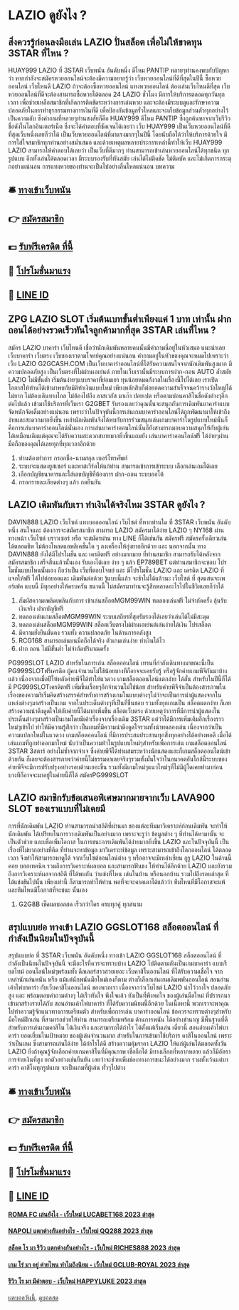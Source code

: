 # LAZIO ดูยังไง ?
## สิ่งควรรู้ก่อนลงมือเล่น LAZIO ปั่นสล็อต เพื่อไม่ให้ขาดทุน 3STAR ที่ไหน ?
HUAY999 LAZIO ที่ 3STAR เว็บพนัน อันดับหนึ่ง ดีไหม PANTIP หลายๆท่านคงพบกับปัญหาว่า หากกำลังจะสมัครหวยออนไลน์จะต้องมีความอยากรู้ว่า เว็บหวยออนไลน์ที่ดีที่สุดในปีนี้ ซื้อหวยออนไลน์ เว็บไหนดี LAZIO ถ้าจะต้องซื้อหวยออนไลน์ แทงหวยออนไลน์ ต้องเล่นเว็บไหนดีที่สุด เว็บหวยออนไลน์ที่ดีจะต้องสามารถซื้อหวยได้ตลอด 24 LAZIO ชั่วโมง มีการให้บริการตลอดทุกวันทุกเวลา เพื่อช่วยเหลือสมาชิกที่เกิดการติดขัดระหว่างการเล่นหวย และจะต้องมีระบบดูและรักษาความปลอดภัยในการทำธุรกรรมทางการเงินที่ดี เพื่อป้องกันข้อมูลรั่วไหลและจะเก็บข้อมูลส่วนตัวทุกอย่างไว้เป็นความลับ ซึ่งคำถามที่หลายๆท่านสงสัยก็คือ HUAY999 ดีไหม PANTIP ซึ่งถูกค้นหาจากเว็บรีวิวชื่อดังในโลกอินเตอร์เน็ต ซึ่งจะได้คำตอบที่ชัดเจนได้เลยว่า เว็บ HUAY999 เป็นเว็บหวยออนไลน์ที่ดีที่สุดเว็บหนึ่งเลยก็ว่าได้ เป็นเว็บหวยออนไลน์ที่มาแรงมากๆในปีนี้ โดยนับถือได้ว่าให้บริการด้วยใจ มีการใส่ใจสมาชิกทุกท่านอย่างสม่ำเสมอ และด้วยเหตุผลหลายประการเหล่านี้ทำให้เว็บ HUAY999 LAZIO สามารถให้คำตอบได้เลยว่า เป็นเว็บที่ดีมากๆ ท่านสามารถเข้าเล่นหวยออนไลน์ได้ทุกชนิด ทุกรูปแบบ อีกทั้งเล่นได้ตลอดเวลา มีระบบรองรับที่ทันสมัย เล่นได้ไม่ติดชัด ไม่ติดบัค และไม่เกิดการกระตุกอย่างแน่นอน การแทงหวยของท่านจะเป็นไปอย่างลื่นไหลแน่นอน
บทความ

## 🛎 [ทางเข้าเว็บพนัน](https://bit.ly/3SdLNi2)
## 👉 [สมัครสมาชิก](https://bit.ly/3SdLNi2)
## 💵 [รับฟรีเครดิต ที่นี้](https://bit.ly/3dyRKHj)
## 👑 [โปรโมชั่นมาแรง](https://bit.ly/3dyRKHj)
## 📱 [LINE ID](https://bit.ly/3dyRKHj)

## ZPG LAZIO SLOT เริ่มต้นเบทขั้นต่ำเพียงแค่ 1 บาท เท่านั้น ฝากถอนได้อย่างรวดเร็วทันใจลูกค้ามากที่สุด 3STAR เล่นที่ไหน ?
สมัคร LAZIO บาคาร่า เว็บไหนดี เชื่อว่านักเดิมพันหลายคนนั้นมีคำถามนี่อยู่ในหัวเสมอ แนะนำเลย เว็บบาคาร่า เว็บตรง เว็บของเราตามโจทย์คุณอย่างแน่นอน คำถามอยู่ในหัวของคุณจะหมดไปเพราะว่าเว็บ LAZIO G2GCASH.COM เป็นเว็บบาคาร่าออนไลน์ที่ได้รับความสนใจจากนักเดิมพันสูงมาก มีความปลอดภัยสูง เป็นเว็บตรงที่ไม่ผ่านเอเย่นต์ ภายในเว็บเรานั้นมีระบบการฝาก-ถอน AUTO ล้ำสมัย LAZIO ไม่มีขั้นต่ำ เริ่มต้นง่ายๆแบบราคาที่ย่อมเยา ทุนน้อยหมดกังวลในเรื่องนี้ไปได้เลย เราเปิดโอกาสให้ท่านได้เข้ามาพบกับมิติทำเงินแบบใหม่ เพียงหลักสิบก็ต่อยอดความสำเร็จจนคว้ารางวัลใหญ่ได้ไม่ยาก ไม่ต้องเดินทางไกล ไม่ต้องไปถึง ลาสเวกัส มาเก๊า ปอยเปต หรือตามบ่อนคาสิโนชื่อดังต่างๆอีกต่อไปแล้ว เข้ามาใช้บริการที่เว็บเรา G2GBET รับรองเลยว่าคุณนั้นจะสนุกกับการเดิมพันบาคาร่าแบบจัดหนักจัดเต็มอย่างแน่นอน เพราะว่าในปัจจุบันนี้การเล่นเกมบาคาร่าออนไลน์ได้ถูกพัฒนามาให้เข้าถึงง่ายและสะดวกมากยิ่งขึ้น เหล่านักเดิมพันจึงได้พบกับการร่วมสนุกเล่นเกมบาคาร่าในรูปแบบใหม่นั่นก็คือการเล่นบาคาร่าออนไลน์นั่นเอง การเล่นบาคาร่าออนไลน์นั้นก็ยังสามารถมอบความสนุกให้กับผู้เล่นได้เหมือนเดิมแต่คุณจะได้รับความสะดวกสบายมากยิ่งขึ้นแถมยัง เล่นบาคาร่าออนไลน์ฟรี ได้ง่ายๆผ่านมือถือของคุณได้เลยทุกที่ทุกเวลาอีกด้วย
1. ท่านต้องทำการ กรอกชื่อ-นามสกุล เบอร์โทรศัพท์
2. ระบบจะแสดงยูสเซอร์ และพาสเวิร์ดให้แก่ท่าน สามารถเข้าการเข้าระบบ เลือกเล่นเกมได้เลย
3. เลือกบัญชีธนาคารและใส่เลขบัญชีที่ต้องการ ฝาก-ถอน ระบบออโต้
4. กรอกรายละเอียดต่างๆ แล้ว กดยืนยัน

## LAZIO เดิมพันกับเรา ทำเงินได้จริงไหม 3STAR ดูยังไง ?
DAVIN888 LAZIO เว็บไซต์ แทงบอลออนไลน์ เว็บไซต์ ที่หากท่านใด ที่ 3STAR เว็บพนัน อันดับหนึ่ง สนใจและ ต้องการจะสมัครสมาชิก สามารถ LAZIO สมัครมาได้ง่าย LAZIO ๆ NY168 ผ่านทางหน้า เว็บไซต์ บราวเซอร์ หรือ จะสมัครผ่าน ทาง LINE ก็ได้เช่นกัน สมัครฟรี สมัครครั้งเดียวเล่นได้ตลอดชีพ ไม่ต้องโหลดแอพลิเคชั่นใด ๆ ลงเครื่องให้ยุ่งยากอีกด้วย และ นอกจากนั้น ทาง DAVIN888 ยังได้มีโปรโมชั่น และ เครดิตฟรี อย่างมากมาย ที่ท่านสมาชิก สามารถรับได้หลังจากสมัครสมาชิก เสร็จสิ้นแล้วนั้นเอง รับเองได้เลย ง่าย ๆ แล้ว EP789BET แต่ท่านสมาชิกจะชอบ โปรโมชั่นแบบไหนนั้นเอง ถือว่าเป็น เว็บที่ตอบโจทย์ และ มีโปรโมชั่น LAZIO และ เครดิต LAZIO ที่แจกให้ฟรี ได้ไปต่อยอดและ เดิมพันต่อด้วย รู้แบบนี้แล้ว จะช้าไม่ได้แล้วนะ เว็บไซต์ ที่ สุดแสนจะเพอร์เฟค แบบนี้ มีทุกอย่างให้ครบครัน ขนาดนี้ ไม่สมัครมาท่านจะรู้สึกพลาดอะไรไปในชีวิตเลยก็ว่าได้
1. สัมผัสความเพลิดเพลินกับการ เข้าเล่นสล็อตMGM99WIN ทดลองเล่นฟรี ไม่จำกัดครั้ง ลุ้นรับเงินจริง ฝากบัญชีฟรี
2. ทดลองเล่นเกมสล็อตMGM99WIN ระบบเสถียรที่สุดรับรองได้เลยว่าเล่นได้ไม่มีสะดุด
3. ทดลองเล่นสล็อตMGM99WIN สล็อตเว็บตรงไม่ผ่านเอเย่นต์เล่นง่ายได้เงิน โปรสล็อต
4. มีความยั่งยืนมั่นคง รวมทั้ง ความปลอดภัย ในด้านการคลังสูง
5. RCG168 สามารถเล่นบนมือถือได้จริง ตัวเกมเล่นง่าย ทำเงินได้ไว
6. ฝาก ถอน ไม่มีขั้นต่ำ ไม่จำกัดปริมาณครั้ง

PG999SLOT LAZIO สำหรับในการเล่น สล็อตออนไลน์ เทรนที่กำลังเดินทางมาขณะนี้เป็น PG999SLOTฟรีเครดิต ผู้คนจำนวนไม่ใช้น้อยบางทีก็อาจจะเคยรับรู้ หรือรู้จักค่ายเกมพีจีกันมาบ้างแล้ว เนื่องจากเมื่อปีให้หลังค่ายพีจีได้ทำให้แวดวง เกมสล็อตออนไลน์แตกง่าย ได้สั่น สำหรับในปีนี้ก็ได้มี PG999SLOTเครดิตฟรี เพิ่มขึ้นเรื่อยๆอีกจำนวนไม่ใช่น้อย สำหรับค่ายพีจีจำเป็นต้องสารภาพในเรื่องของความริเริ่มคิดสร้างสรรค์สำหรับการสร้างเกมในแบบต่างๆไม่ว่าจะเป็นการนำผู้แสดงจากในแหล่งต่างๆมาสร้างเป็นเกม จากในประเด็นต่างๆที่เป็นที่ชื่นชอบ รวมทั้งทุกเกมเป็น สล็อตแตกง่าย ก็เลยสร้างความน่าดึงดูดใจให้กับค่ายนี้ได้มากเพิ่มขึ้น สล็อตเว็บตรง ด้วยเหตุว่าการที่มีการนำผู้แสดงในประเด็นต่างๆมาสร้างเป็นเกมโดยมีเค้าเรื่องจากเรื่องเดิม 3STAR แต่ว่าได้มีการเพิ่มเติมอีกเรื่องราวใหม่ๆเข้าไป ทำให้มีความรู้สึกว่า เป็นเกมที่มีความน่าดึงดูดใจรวมทั้งน่าทดลองเล่น เนื่องจากว่าเป็นความแปลกใหม่ในแวดวง เกมสล็อตออนไลน์ ที่มีการประสมประสานทุกสิ่งทุกอย่างได้อย่างพอดี เมื่อได้เล่นเกมที่ถูกทำออกมาใหม่ นับว่าเป็นความท้าในรูปแบบใหม่ๆสำหรับเพื่อการเล่น เกมสล็อตออนไลน์ 3STAR 3สตาร์ อย่างไม่ซ้ำจากจำเจ ซึ่งค่ายพีจีได้ทำผสมระหว่างนักแสดงและก็เกมสล็อตออนไลน์เข้าด้วยกัน ก็เลยจะต้องสารภาพว่าค่ายนี้ไม่ธรรมดาเลยจริงๆรวมทั้งมั่นใจว่าในอนาคตอันใกล้นี้ระบบของค่ายพีจีจะมีการปรับปรุงอย่างรอบด้านเยอะขึ้น รวมทั้งมีเกมใหม่ๆแนวใหม่ๆที่ไม่มีผู้ใดเคยทำมาก่อน บางทีก็อาจจะมาอยู่ในค่ายนี้ก็ได้ สมัครPG999SLOT

## LAZIO สมาชิกรับข้อเสนอพิเศษมากมายจากเว็บ LAVA900 SLOT ของเราแบบที่ไม่เคยมี
การที่นักเดิมพัน LAZIO ท่านสามารถนำสถิติที่ผ่านมา ของแต่ละทีมมาวิเคราะห์ก่อนเดิมพัน จะทำให้นักเดิมพัน ได้เปรียบในการวางเดิมพันเป็นอย่างมาก เพราะจะรูว่า ข้อมูลต่าง ๆ ที่ท่านได้หามานั้น จะเป็นตัวช่วย และเพื่อเพิ่มโอกาส ในการชนะการเดิมพันได้ง่ายมากยิ่งขึ้น LAZIO และในปัจจุบันนี้ เป็นเรื่องที่ไม่ยากอย่างที่คิด ที่ท่านจะหาข้อมูล มาวิเคราะห์ข้อมูล เพราะสามารถเข้าถึงโลกออนไลน์ ได้ตลอดเวลา จึงทำให้สามารถหาดูได้ จากเว็บไซต์ออนไลน์ต่าง ๆ หรืออาจจะมีเหล่าเซียน กูรู LAZIO ในด้านนี้คอย บอกเทคนิค รวมถึงการวิเคราะห์ผลบอล และสามารถฟันธง ให้ท่านได้อีกด้วย LAZIO และยังรวมถึงการวิเคราะห์ผลจากสถิติ ที่ได้พบกัน ว่าแข่งที่ไหน เล่นในบ้าน หรือนอกบ้าน รวมไปถึงรอบล่าสุด ที่ได้แข่งขันไปนั้น เพียงเท่านี้ ก็สามารถทำให้ท่าน พอที่จะจะคาดเดาได้แล้วว่า ทีมไหนที่มีโอกาสจะแพ้ และทีมไหนมีโอกาสที่จะชนะ นั้นเอง
1. G2G8B เช็คผลบอลสด เร็วกว่าใคร ครบทุกคู่ ทุกสนาม

## สรุปแบบย่อ ทางเข้า LAZIO GGSLOT168 สล็อตออนไลน์ ที่กำลังเป็นนิยมในปัจจุบันนี้
สรุปแบบย่อ ที่ 3STAR เว็บพนัน อันดับหนึ่ง ทางเข้า LAZIO GGSLOT168 สล็อตออนไลน์ ที่กำลังเป็นนิยมในปัจจุบันนี้ จะมีอะไรที่ควรจะทราบบ้าง LAZIO ไปติดตามกันเป็นเกมบาคาร่า แบบเรียลไทม์ ออนไลน์ใหม่ๆพร้อมทั้ง ดีลเลอร์สาวสวยเยอะ เว็บคาสิโนออนไลน์ ที่ได้รับความเชื่อใจ จากเหล่านักเล่นพนัน หรือ แม้แต่นักพนันมือใหม่เองก็ตาม ต่างก็เลือกเล่นเกมเดิมพพันออนไลน์ สอนอ่านเค้าไพ่บาคาร่า กับเว็บคาสิโนออนไลน์ ของพวกเรา เนื่องจากว่าเว็บไซต์ LAZIO น่าไว้วางใจ ปลอดภัยสูง และ พร้อมตอบคำถามต่างๆ ได้เร็วทันใจ
พึงใจแล้ว ยังเป็นที่พึงพอใจ ของผู้เล่นมือใหม่ ที่ปรารถนาเข้ามาสร้างรายได้กับ สอนอ่านเค้าไพ่บาคาร่า ที่ได้รับความนิยมนี้อีกด้วย ในเนื้อหานี้ พวกเราจะพาคุณ ไปทำความรู้จักแนวทางการเตรียมตัว สำหรับเพื่อการเล่น บาคาร่าออนไลน์ ข้อควรจะทราบต่างๆสำหรับมือใหม่ฝึกเล่น ที่สามารถช่วยให้ท่าน สามารถเตรียมพร้อม ด้านการพนัน ได้อย่างชำนาญ มีพื้นฐานที่ดี สำหรับการเล่นเกมคาสิโน ได้เงินจริง และสามารถได้กำไร ได้ตั้งแต่เริ่มเล่น
เดี๋ยวนี้ สอนอ่านเค้าไพ่บาคาร่า ยอดเยี่ยมในเป้าหมาย ของผู้เล่นจำนวนมาก สำหรับในการเข้ามาใช้บริการ คาสิโนออนไลน์ เพราะว่าเป็นเกม ซึ่งสามารถเล่นได้ง่าย ได้กำไรได้ดี สร้างความคุ้มราคา LAZIO ให้แก่ผู้เล่นได้ตลอดทั้งวัน LAZIO ยิ่งถ้าคุณรู้จักเลือกค่ายเกมคาสิโนที่มีคุณภาพ เชื่อถือได้ มีทางเลือกที่หลากหลาย แล้วก็มีอัตราการจ่ายเงินที่สูง ยกตัวอย่างเช่นยืนยัน เลยว่าจะช่วยเพิ่มช่องทางการชนะได้อย่างมาก รวมทั้งเว้นแต่บาคาร่า คาสิโนทุกรูปแบบ จะเป็นเกมที่ผู้เล่น ทั่วๆไปต่าง

## 🛎 [ทางเข้าเว็บพนัน](https://bit.ly/3SdLNi2)
## 👉 [สมัครสมาชิก](https://bit.ly/3SdLNi2)
## 💵 [รับฟรีเครดิต ที่นี้](https://bit.ly/3dyRKHj)
## 👑 [โปรโมชั่นมาแรง](https://bit.ly/3dyRKHj)
## 📱 [LINE ID](https://bit.ly/3dyRKHj)

#### [ROMA FC เล่นยังไง - เว็บใหม่ LUCABET168 2023 ล่าสุด](https://atom.io/themes/roma%20fc%20เล่นยังไง%20-%20เว็บใหม่%20lucabet168%202023%20ล่าสุด)
#### [NAPOLI แตกต่างกันอย่างไร - เว็บใหม่ QQ288 2023 ล่าสุด](https://atom.io/themes/napoli%20แตกต่างกันอย่างไร%20-%20เว็บใหม่%20qq288%202023%20ล่าสุด)
#### [สล็อต โร มา รีวิว แตกต่างกันอย่างไร - เว็บใหม่ RICHES888 2023 ล่าสุด](https://atom.io/themes/สล็อต%20โร%20มา%20รีวิว%20แตกต่างกันอย่างไร%20-%20เว็บใหม่%20riches888%202023%20ล่าสุด)
#### [เกม โร่ มา อยู่ ค่ายไหน ทำไมถึงนิยม - เว็บใหม่ GCLUB-ROYAL 2023 ล่าสุด](https://atom.io/themes/เกม%20โร่%20มา%20อยู่%20ค่ายไหน%20ทำไมถึงนิยม%20-%20เว็บใหม่%20gclub-royal%202023%20ล่าสุด)
#### [รีวิว โร มา มีคำตอบ - เว็บใหม่ HAPPYLUKE 2023 ล่าสุด](https://atom.io/themes/รีวิว%20โร%20มา%20มีคำตอบ%20-%20เว็บใหม่%20happyluke%202023%20ล่าสุด)

[ผลบอลวันนี้](https://siamsport.tv "ผลบอลวันนี้"), [ดูบอลสด](https://siamsport.tv/ดูบอลสด "ดูบอลสด")
